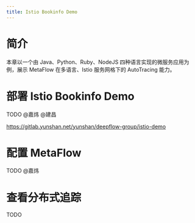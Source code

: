 ```yaml
---
title: Istio Bookinfo Demo
---
```


# 简介

本章以一个由 Java、Python、Ruby、NodeJS 四种语言实现的微服务应用为例，展示 MetaFlow 在多语言、Istio 服务网格下的 AutoTracing 能力。

# 部署 Istio Bookinfo Demo

TODO @嘉炜 @建昌

https://gitlab.yunshan.net/yunshan/deepflow-group/istio-demo

# 配置 MetaFlow

TODO @嘉炜

# 查看分布式追踪

TODO
